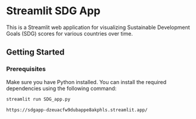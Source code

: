 # Streamlit SDG App

This is a Streamlit web application for visualizing Sustainable Development Goals (SDG) scores for various countries over time.

## Getting Started

### Prerequisites

Make sure you have Python installed. You can install the required dependencies using the following command:

```bash
streamlit run SDG_app.py

https://sdgapp-dzeuacfw9dubappe8akphls.streamlit.app/
